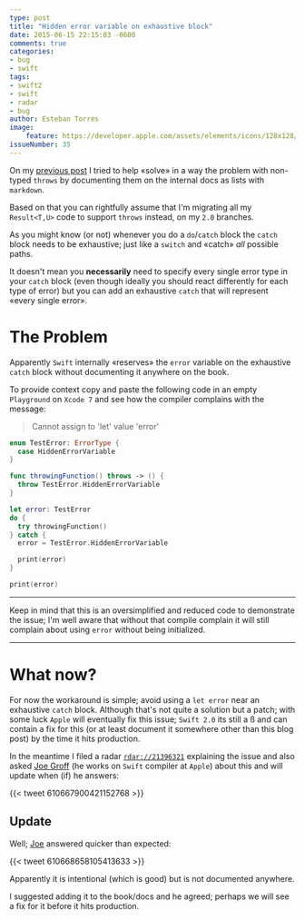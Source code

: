 ```yaml
---
type: post
title: "Hidden error variable on exhaustive block"
date: 2015-06-15 22:15:03 -0600
comments: true
categories:
- bug
- swift
tags:
- swift2
- swift
- radar
- bug
author: Esteban Torres
image:
    feature: https://developer.apple.com/assets/elements/icons/128x128/swift_2x.png
issueNumber: 35
---
```


On my [previous post][throwDoc] I tried to help «solve» in a way the problem with non-typed `throws` by documenting them on the internal docs as lists with `markdown`.

Based on that you can rightfully assume that I'm migrating all my `Result<T,U>` code to support `throws` instead, on my `2.0` branches.

As you might know (or not) whenever you do a `do`/`catch` block the `catch` block needs to be exhaustive; just like a `switch` and «catch» *all* possible paths.

It doesn't mean you __necessarily__ need to specify every single error type in your `catch` block (even though ideally you should react differently for each type of error) but you can add an exhaustive `catch` that will represent «every single error».

<!--more-->

# The Problem

Apparently `Swift` internally «reserves» the `error` variable on the exhaustive `catch` block without documenting it anywhere on the book.

To provide context copy and paste the following code in an empty `Playground` on `Xcode 7` and see how the compiler complains with the message:
> Cannot assign to 'let' value 'error'

```swift
enum TestError: ErrorType {
  case HiddenErrorVariable
}

func throwingFunction() throws -> () {
  throw TestError.HiddenErrorVariable
}

let error: TestError
do {
  try throwingFunction()
} catch {
  error = TestError.HiddenErrorVariable

  print(error)
}

print(error)
```

___
Keep in mind that this is an oversimplified and reduced code to demonstrate the issue; I'm well aware that without that compile complain it will still complain about using `error` without being initialized.
___

# What now?

For now the workaround is simple; avoid using a `let error` near an exhaustive `catch` block. Although that's not quite a solution but a patch; with some luck `Apple` will eventually fix this issue; `Swift 2.0` its still a ß and can contain a fix for this (or at least document it somewhere other than this blog post) by the time it hits production.

In the meantime I filed a radar [`rdar://21396321`][radar] explaining the issue and also asked [Joe Groff][jckarter] (he works on `Swift` compiler at `Apple`) about this and will update when (if) he answers:

{{< tweet 610667900421152768 >}}

## Update

Well; [Joe][jckarter] answered quicker than expected:

{{< tweet 610668658105413633 >}}

Apparently it is intentional (which is good) but is not documented anywhere.

I suggested adding it to the book/docs and he agreed; perhaps we will see a fix for it before it hits production.

[throwDoc]: /2015/06/swift-2.0-throws-tip/
[radar]:http://openradar.appspot.com/21396321
[jckarter]:https://twitter.com/jckarter
